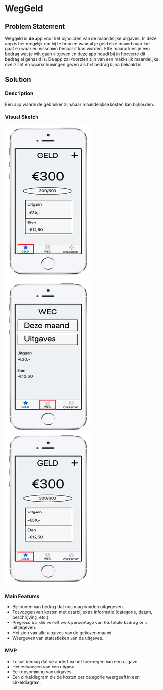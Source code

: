 # WegGeld

## Problem Statement
Weggeld is **de** app voor het bijhouden van de maandelijke uitgaves. In deze app is het mogelijk om bij te houden waar al je geld elke maand naar toe gaat en waar er misschien bespaart kan worden. Elke maand kies je een bedrag wat je wilt gaan uitgeven en deze app houdt bij in hoeverre dit bedrag al gehaald is. De app zal voorzien zijn van een makkelijk maandelijks overzicht en waarschuwingen geven als het bedrag bijna behaald is.

## Solution
### Description 
Een app waarin de gebruiker zijn/haar maandelijkse kosten kan bijhouden.

### Visual Sketch
<body>
<p float="left">
  <img src="https://github.com/noudcorten/weggeld/blob/master/doc/app_screen_1.png" width="280" height="500"/>
  <img src="https://github.com/noudcorten/weggeld/blob/master/doc/app_screen_2.png" width="280" height="500"/> 
  <img src="https://github.com/noudcorten/weggeld/blob/master/doc/app_screen_1.png" width="280" height="500"/> 
</p>
</body>

### Main Features
* Bijhouden van bedrag dat nog mag worden uitgegeven.
* Toevoegen van kosten met daarbij extra informatie (categorie, datum, beschrijving, etc.)
* Progress bar die vertelt welk percentage van het totale bedrag er is uitgegeven.
* Het zien van alle uitgaves van de gekozen maand.
* Weergeven van statestieken van de uitgaves.

### MVP
* Totaal bedrag dat verandert na het toevoegen van een uitgave.
* Het toevoegen van een uitgave.
* Een opsomming van uitgaves.
* Een cirkeldiagram die de kosten per categorie weergeeft in een cirkeldiagram.


